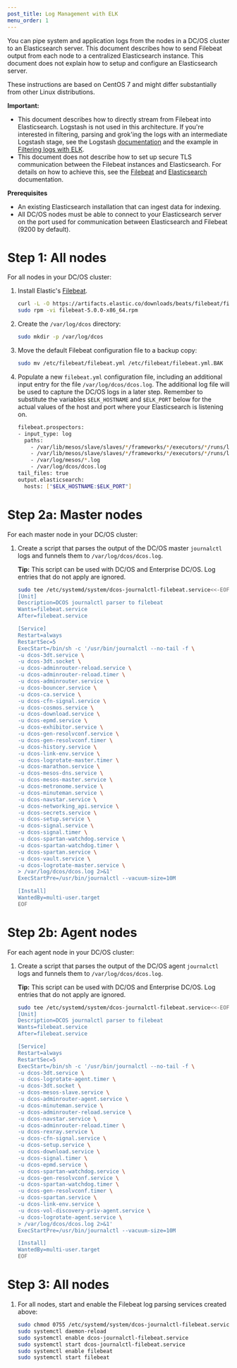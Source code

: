 ```yaml
---
post_title: Log Management with ELK
menu_order: 1
---
```


You can pipe system and application logs from the nodes in a DC/OS cluster to an Elasticsearch server. This document describes how to send Filebeat output from each node to a centralized Elasticsearch instance. This document does not explain how to setup and configure an Elasticsearch server.

These instructions are based on CentOS 7 and might differ substantially from other Linux distributions.

**Important:**
- This document describes how to directly stream from Filebeat into Elasticsearch. Logstash is not used in this architecture. If you're interested in filtering, parsing and grok'ing the logs with an intermediate Logstash stage, see the Logstash [documentation][8] and the example in [Filtering logs with ELK][3].
- This document does not describe how to set up secure TLS communication between the Filebeat instances and Elasticsearch. For details on how to achieve this, see the [Filebeat][2] and [Elasticsearch][5] documentation.

**Prerequisites**

*   An existing Elasticsearch installation that can ingest data for indexing.
*   All DC/OS nodes must be able to connect to your Elasticsearch server on the port used for communication between Elasticsearch and Filebeat (9200 by default).

# <a name="all"></a>Step 1: All nodes

For all nodes in your DC/OS cluster:

1.  Install Elastic's [Filebeat][2].

    ```bash
    curl -L -O https://artifacts.elastic.co/downloads/beats/filebeat/filebeat-5.0.0-x86_64.rpm
    sudo rpm -vi filebeat-5.0.0-x86_64.rpm
    ```

1.  Create the `/var/log/dcos` directory:

    ```bash
    sudo mkdir -p /var/log/dcos
    ```
1.  Move the default Filebeat configuration file to a backup copy:

    ```bash
    sudo mv /etc/filebeat/filebeat.yml /etc/filebeat/filebeat.yml.BAK
    ```
    
1.  Populate a new `filebeat.yml` configuration file, including an additional input entry for the file `/var/log/dcos/dcos.log`. The additional log file will be used to capture the DC/OS logs in a later step. Remember to substitute the variables `$ELK_HOSTNAME` and `$ELK_PORT` below for the actual values of the host and port where your Elasticsearch is listening on.

    ```bash
    filebeat.prospectors:
    - input_type: log
      paths:
        - /var/lib/mesos/slave/slaves/*/frameworks/*/executors/*/runs/latest/stdout*
        - /var/lib/mesos/slave/slaves/*/frameworks/*/executors/*/runs/latest/stderr*
        - /var/log/mesos/*.log
        - /var/log/dcos/dcos.log
    tail_files: true
    output.elasticsearch:
      hosts: ["$ELK_HOSTNAME:$ELK_PORT"]
    ```

# <a name="master"></a>Step 2a: Master nodes

For each master node in your DC/OS cluster:

1.  Create a script that parses the output of the DC/OS master `journalctl` logs and funnels them to `/var/log/dcos/dcos.log`.

    **Tip:** This script can be used with DC/OS and Enterprise DC/OS. Log entries that do not apply are ignored.

    ```bash
    sudo tee /etc/systemd/system/dcos-journalctl-filebeat.service<<-EOF
    [Unit]
    Description=DCOS journalctl parser to filebeat
    Wants=filebeat.service
    After=filebeat.service
    
    [Service]
    Restart=always
    RestartSec=5
    ExecStart=/bin/sh -c '/usr/bin/journalctl --no-tail -f \
    -u dcos-3dt.service \
    -u dcos-3dt.socket \
    -u dcos-adminrouter-reload.service \
    -u dcos-adminrouter-reload.timer \
    -u dcos-adminrouter.service \
    -u dcos-bouncer.service \
    -u dcos-ca.service \
    -u dcos-cfn-signal.service \
    -u dcos-cosmos.service \
    -u dcos-download.service \
    -u dcos-epmd.service \
    -u dcos-exhibitor.service \
    -u dcos-gen-resolvconf.service \
    -u dcos-gen-resolvconf.timer \
    -u dcos-history.service \
    -u dcos-link-env.service \
    -u dcos-logrotate-master.timer \
    -u dcos-marathon.service \
    -u dcos-mesos-dns.service \
    -u dcos-mesos-master.service \
    -u dcos-metronome.service \
    -u dcos-minuteman.service \
    -u dcos-navstar.service \
    -u dcos-networking_api.service \
    -u dcos-secrets.service \
    -u dcos-setup.service \
    -u dcos-signal.service \
    -u dcos-signal.timer \
    -u dcos-spartan-watchdog.service \
    -u dcos-spartan-watchdog.timer \
    -u dcos-spartan.service \
    -u dcos-vault.service \
    -u dcos-logrotate-master.service \
    > /var/log/dcos/dcos.log 2>&1'
    ExecStartPre=/usr/bin/journalctl --vacuum-size=10M
    
    [Install]
    WantedBy=multi-user.target
    EOF
    ```

# <a name="agent"></a>Step 2b: Agent nodes

For each agent node in your DC/OS cluster:

1.  Create a script that parses the output of the DC/OS agent `journalctl` logs and funnels them to `/var/log/dcos/dcos.log`.

    **Tip:** This script can be used with DC/OS and Enterprise DC/OS. Log entries that do not apply are ignored.

    ```bash
    sudo tee /etc/systemd/system/dcos-journalctl-filebeat.service<<-EOF 
    [Unit]
    Description=DCOS journalctl parser to filebeat
    Wants=filebeat.service
    After=filebeat.service
    
    [Service]
    Restart=always
    RestartSec=5
    ExecStart=/bin/sh -c '/usr/bin/journalctl --no-tail -f \
    -u dcos-3dt.service \
    -u dcos-logrotate-agent.timer \
    -u dcos-3dt.socket \
    -u dcos-mesos-slave.service \
    -u dcos-adminrouter-agent.service \
    -u dcos-minuteman.service \
    -u dcos-adminrouter-reload.service \
    -u dcos-navstar.service \
    -u dcos-adminrouter-reload.timer \
    -u dcos-rexray.service \
    -u dcos-cfn-signal.service \
    -u dcos-setup.service \
    -u dcos-download.service \
    -u dcos-signal.timer \
    -u dcos-epmd.service \
    -u dcos-spartan-watchdog.service \
    -u dcos-gen-resolvconf.service \
    -u dcos-spartan-watchdog.timer \
    -u dcos-gen-resolvconf.timer \
    -u dcos-spartan.service \
    -u dcos-link-env.service \
    -u dcos-vol-discovery-priv-agent.service \
    -u dcos-logrotate-agent.service \
    > /var/log/dcos/dcos.log 2>&1'
    ExecStartPre=/usr/bin/journalctl --vacuum-size=10M
    
    [Install]
    WantedBy=multi-user.target
    EOF
    ```

# <a name="all-3"></a>Step 3: All nodes

1.  For all nodes, start and enable the Filebeat log parsing services created above:

    ```bash
    sudo chmod 0755 /etc/systemd/system/dcos-journalctl-filebeat.service
    sudo systemctl daemon-reload
    sudo systemctl enable dcos-journalctl-filebeat.service
    sudo systemctl start dcos-journalctl-filebeat.service
    sudo systemctl enable filebeat
    sudo systemctl start filebeat
    ```

[2]: https://www.elastic.co/guide/en/beats/filebeat/current/filebeat-getting-started.html
[3]: ../filter-elk/
[5]: https://www.elastic.co/guide/en/elasticsearch/reference/current/index.html
[8]: https://www.elastic.co/guide/en/logstash/current/index.html
